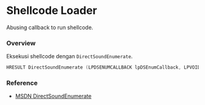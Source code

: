 # Shellcode Loader

Abusing callback to run shellcode.

### Overview

Eksekusi shellcode dengan `DirectSoundEnumerate`.

```c++
HRESULT DirectSoundEnumerate (LPDSENUMCALLBACK lpDSEnumCallback, LPVOID lpContext);
```

### Reference 

- [MSDN DirectSoundEnumerate](https://docs.microsoft.com/en-us/previous-versions/windows/desktop/ee416763(v=vs.85))